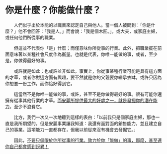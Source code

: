 # 你是什麼？你能做什麼？

&emsp;&emsp;人們似乎出於本能的以職業來認定自己與他人。當一個人被問到：「你是什麼？」他不會回答：「我是人。」而會說：「我是個木匠。」，或大夫，或家庭主婦，或任何他們所從事的職業。

&emsp;&emsp;但這並不代表你「是」什麼；而僅意味你所從事的行業。此外，把職業擺在前面意味著以某種社會尺度作為衡量。也就是代表，你唯一能做的事，或者，至少是，你做得最好的事。

&emsp;&emsp;或許就是如此；也或許並非如此。事實上，你從事某種行業可能是具有這方面的才華，或者你對這方面有興趣，要不然就是你的父親要你繼承衣缽，或許只因為你想要一份工作，而你恰好得到它。

&emsp;&emsp;這當然不是你唯一能做的事，或許，甚至不是你做得最好的事。很有可能你還擁有從事其他行業的才華。[而安麗所提供最大的好處之一，就是發掘你的潛在能力]()，至少不浪費它。

&emsp;&emsp;比方，我們一次又一次地聽到這樣的表白：「以前我只是個家庭主婦，那也一直是我所期望的。但是安麗事業讓我知道：我還有面對面的銷售能力，並且建立自己的事業。這項能力一直都存在，但我以前從來沒有機會去發掘它。」

&emsp;&emsp;因此，[不要只侷限於你所從事的行業。致力於你「能做」的事，那麼，甚至連你自己都會感到訝異！]()
